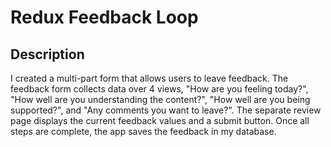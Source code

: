 # Redux Feedback Loop

## Description

I created a multi-part form that allows users to leave feedback. The feedback form collects data over 4 views, "How are you feeling today?", "How well are you understanding the content?", "How well are you being supported?", and "Any comments you want to leave?". The separate review page displays the current feedback values and a submit button. Once all steps are complete, the app saves the feedback in my database.
